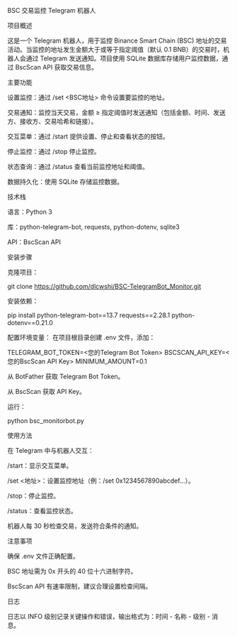 BSC 交易监控 Telegram 机器人

项目概述

这是一个 Telegram 机器人，用于监控 Binance Smart Chain (BSC) 地址的交易活动。当监控的地址发生金额大于或等于指定阈值（默认 0.1 BNB）的交易时，机器人会通过 Telegram 发送通知。项目使用 SQLite 数据库存储用户监控数据，通过 BscScan API 获取交易信息。

主要功能



设置监控：通过 /set <BSC地址> 命令设置要监控的地址。



交易通知：监控当天交易，金额 ≥ 指定阈值时发送通知（包括金额、时间、发送方、接收方、交易哈希和链接）。



交互菜单：通过 /start 提供设置、停止和查看状态的按钮。



停止监控：通过 /stop 停止监控。



状态查询：通过 /status 查看当前监控地址和阈值。



数据持久化：使用 SQLite 存储监控数据。

技术栈



语言：Python 3

库：python-telegram-bot, requests, python-dotenv, sqlite3

API：BscScan API

安装步骤



克隆项目：

git clone  https://github.com/dlcwshi/BSC-TelegramBot_Monitor.git



安装依赖：

pip install python-telegram-bot==13.7 requests==2.28.1 python-dotenv==0.21.0


配置环境变量： 在项目根目录创建 .env 文件，添加：

TELEGRAM_BOT_TOKEN=<您的Telegram Bot Token>
BSCSCAN_API_KEY=<您的BscScan API Key>
MINIMUM_AMOUNT=0.1


从 BotFather 获取 Telegram Bot Token。

从 BscScan 获取 API Key。


运行：

python bsc_monitorbot.py

使用方法


在 Telegram 中与机器人交互：

/start：显示交互菜单。

/set <地址>：设置监控地址（例：/set 0x1234567890abcdef...）。

/stop：停止监控。

/status：查看监控状态。

机器人每 30 秒检查交易，发送符合条件的通知。

注意事项



确保 .env 文件正确配置。

BSC 地址需为 0x 开头的 40 位十六进制字符。


BscScan API 有速率限制，建议合理设置检查间隔。


日志

日志以 INFO 级别记录关键操作和错误，输出格式为：时间 - 名称 - 级别 - 消息。

